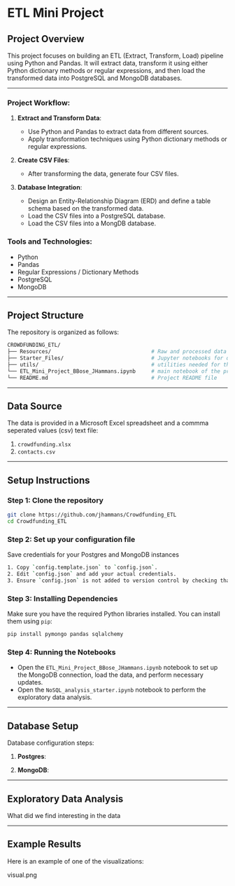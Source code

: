 # ETL Mini Project

## Project Overview

This project focuses on building an ETL (Extract, Transform, Load) pipeline using Python and Pandas. It will extract data, transform it using either Python dictionary methods or regular expressions, and then load the transformed data into PostgreSQL and MongoDB databases.

---

### Project Workflow:

1. **Extract and Transform Data**: 
   - Use Python and Pandas to extract data from different sources.
   - Apply transformation techniques using Python dictionary methods or regular expressions.

2. **Create CSV Files**: 
   - After transforming the data, generate four CSV files.
   
3. **Database Integration**: 
   - Design an Entity-Relationship Diagram (ERD) and define a table schema based on the transformed data.
   - Load the CSV files into a PostgreSQL database.
   - Load the CSV files into a MongDB database.

### Tools and Technologies:
- Python
- Pandas
- Regular Expressions / Dictionary Methods
- PostgreSQL
- MongoDB

---

## Project Structure

The repository is organized as follows:
```bash
CROWDFUNDING_ETL/
├── Resources/                                # Raw and processed data files     
├── Starter_Files/                            # Jupyter notebooks for data indivdual notebooks     
├── utils/                                    # utilities needed for the program              
└── ETL_Mini_Project_BBose_JHammans.ipynb     # main notebook of the project
└── README.md                                 # Project README file
```

---

## Data Source

The data is provided in a Microsoft Excel spreadsheet and a commma seperated values (csv) text file:
1.  `crowdfunding.xlsx` 
2.  `contacts.csv`

---

## Setup Instructions

### Step 1: Clone the repository
```bash
git clone https://github.com/jhammans/Crowdfunding_ETL
cd Crowdfunding_ETL
```

### Step 2: Set up your configuration file

Save credentials for your Postgres and MongoDB instances

```bash
1. Copy `config.template.json` to `config.json`.
2. Edit `config.json` and add your actual credentials.
3. Ensure `config.json` is not added to version control by checking that it'''s listed in `.gitignore`.
```

### Step 3: Installing Dependencies

Make sure you have the required Python libraries installed. You can install them using `pip`:

```bash
pip install pymongo pandas sqlalchemy
```

### Step 4: Running the Notebooks

- Open the `ETL_Mini_Project_BBose_JHammans.ipynb` notebook to set up the MongoDB connection, load the data, and perform necessary updates.
- Open the `NoSQL_analysis_starter.ipynb` notebook to perform the exploratory data analysis.

---

## Database Setup

Database configuration steps:

1. **Postgres**:  


2. **MongoDB**:  


---

## Exploratory Data Analysis

What did we find interesting in the data

---

## Example Results

Here is an example of one of the visualizations:

visual.png
